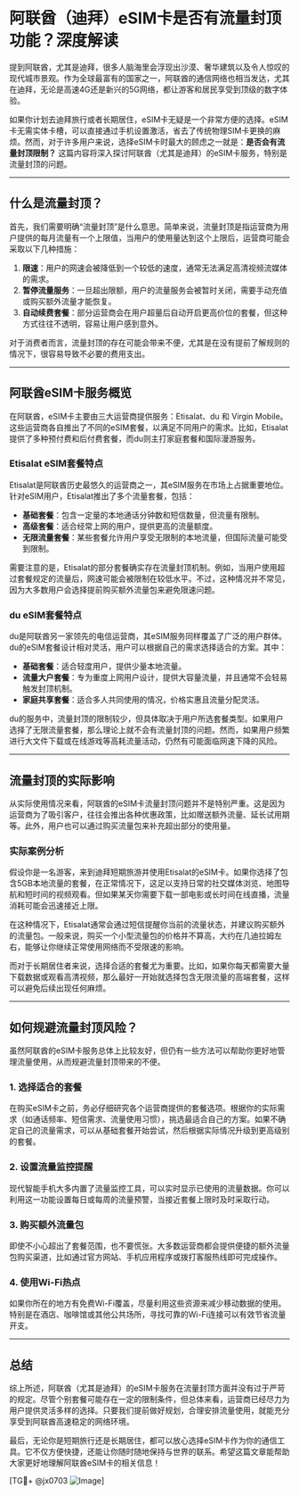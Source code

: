 # 阿联酋（迪拜）eSIM卡是否有流量封顶功能？深度解读

提到阿联酋，尤其是迪拜，很多人脑海里会浮现出沙漠、奢华建筑以及令人惊叹的现代城市景观。作为全球最富有的国家之一，阿联酋的通信网络也相当发达，尤其在迪拜，无论是高速4G还是新兴的5G网络，都让游客和居民享受到顶级的数字体验。

如果你计划去迪拜旅行或者长期居住，eSIM卡无疑是一个非常方便的选择。eSIM卡无需实体卡槽，可以直接通过手机设置激活，省去了传统物理SIM卡更换的麻烦。然而，对于许多用户来说，选择eSIM卡时最大的顾虑之一就是：**是否会有流量封顶限制？** 这篇内容将深入探讨阿联酋（尤其是迪拜）的eSIM卡服务，特别是流量封顶的问题。

---

## 什么是流量封顶？

首先，我们需要明确“流量封顶”是什么意思。简单来说，流量封顶是指运营商为用户提供的每月流量有一个上限值，当用户的使用量达到这个上限后，运营商可能会采取以下几种措施：

1. **限速**：用户的网速会被降低到一个较低的速度，通常无法满足高清视频流媒体的需求。
2. **暂停流量服务**：一旦超出限额，用户的流量服务会被暂时关闭，需要手动充值或购买额外流量才能恢复。
3. **自动续费套餐**：部分运营商会在用户超量后自动开启更高价位的套餐，但这种方式往往不透明，容易让用户感到意外。

对于消费者而言，流量封顶的存在可能会带来不便，尤其是在没有提前了解规则的情况下，很容易导致不必要的费用支出。

---

## 阿联酋eSIM卡服务概览

在阿联酋，eSIM卡主要由三大运营商提供服务：Etisalat、du 和 Virgin Mobile。这些运营商各自推出了不同的eSIM套餐，以满足不同用户的需求。比如，Etisalat提供了多种预付费和后付费套餐，而du则主打家庭套餐和国际漫游服务。

### Etisalat eSIM套餐特点

Etisalat是阿联酋历史最悠久的运营商之一，其eSIM服务在市场上占据重要地位。针对eSIM用户，Etisalat推出了多个流量套餐，包括：

- **基础套餐**：包含一定量的本地通话分钟数和短信数量，但流量有限制。
- **高级套餐**：适合经常上网的用户，提供更高的流量额度。
- **无限流量套餐**：某些套餐允许用户享受无限制的本地流量，但国际流量可能受到限制。

需要注意的是，Etisalat的部分套餐确实存在流量封顶机制。例如，当用户使用超过套餐规定的流量后，网速可能会被限制在较低水平。不过，这种情况并不常见，因为大多数用户会选择提前购买额外流量包来避免限速问题。

### du eSIM套餐特点

du是阿联酋另一家领先的电信运营商，其eSIM服务同样覆盖了广泛的用户群体。du的eSIM套餐设计相对灵活，用户可以根据自己的需求选择适合的方案。其中：

- **基础套餐**：适合轻度用户，提供少量本地流量。
- **流量大户套餐**：专为重度上网用户设计，提供大容量流量，并且通常不会轻易触发封顶机制。
- **家庭共享套餐**：适合多人共同使用的情况，价格实惠且流量分配灵活。

du的服务中，流量封顶的限制较少，但具体取决于用户所选套餐类型。如果用户选择了无限流量套餐，那么理论上就不会有流量封顶的问题。然而，如果用户频繁进行大文件下载或在线游戏等高耗流量活动，仍然有可能面临网速下降的风险。

---

## 流量封顶的实际影响

从实际使用情况来看，阿联酋的eSIM卡流量封顶问题并不是特别严重。这是因为运营商为了吸引客户，往往会推出各种优惠政策，比如赠送额外流量、延长试用期等。此外，用户也可以通过购买流量包来补充超出部分的使用量。

### 实际案例分析

假设你是一名游客，来到迪拜短期旅游并使用Etisalat的eSIM卡。如果你选择了包含5GB本地流量的套餐，在正常情况下，这足以支持日常的社交媒体浏览、地图导航和短时间的视频观看。但如果某天你需要下载一部电影或长时间在线直播，流量消耗可能会迅速接近上限。

在这种情况下，Etisalat通常会通过短信提醒你当前的流量状态，并建议购买额外的流量包。一般来说，购买一个小型流量包的价格并不算高，大约在几迪拉姆左右，能够让你继续正常使用网络而不受限速的影响。

而对于长期居住者来说，选择合适的套餐尤为重要。比如，如果你每天都需要大量下载数据或观看高清视频，那么最好一开始就选择包含无限流量的高端套餐，这样可以避免后续出现任何麻烦。

---

## 如何规避流量封顶风险？

虽然阿联酋的eSIM卡服务总体上比较友好，但仍有一些方法可以帮助你更好地管理流量使用，从而规避流量封顶带来的不便。

### 1. 选择适合的套餐
在购买eSIM卡之前，务必仔细研究各个运营商提供的套餐选项。根据你的实际需求（如通话频率、短信需求、流量使用习惯），挑选最适合自己的方案。如果不确定自己的流量需求，可以从基础套餐开始尝试，然后根据实际情况升级到更高级别的套餐。

### 2. 设置流量监控提醒
现代智能手机大多内置了流量监控工具，可以实时显示已使用的流量数据。你可以利用这一功能设置每日或每周的流量预警，当接近套餐上限时及时采取行动。

### 3. 购买额外流量包
即使不小心超出了套餐范围，也不要慌张。大多数运营商都会提供便捷的额外流量包购买渠道，比如通过官方网站、手机应用程序或拨打客服热线即可完成操作。

### 4. 使用Wi-Fi热点
如果你所在的地方有免费Wi-Fi覆盖，尽量利用这些资源来减少移动数据的使用。特别是在酒店、咖啡馆或其他公共场所，寻找可靠的Wi-Fi连接可以有效节省流量开支。

---

## 总结

综上所述，阿联酋（尤其是迪拜）的eSIM卡服务在流量封顶方面并没有过于严苛的规定。尽管个别套餐可能存在一定的限制条件，但总体来看，运营商已经尽力为用户提供灵活多样的选择。只要我们提前做好规划，合理安排流量使用，就能充分享受到阿联酋高速稳定的网络环境。

最后，无论你是短期旅行还是长期居住，都可以放心选择eSIM卡作为你的通信工具。它不仅方便快捷，还能让你随时随地保持与世界的联系。希望这篇文章能帮助大家更好地理解阿联酋eSIM卡的相关信息！

[TG💪+ @jx0703 ![Image](https://github.com/user-attachments/assets/dbca1d08-cadb-493c-b0ec-ad6f7a83f270)]